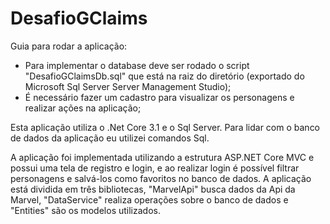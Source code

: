 # DesafioGClaims

Guia para rodar a aplicação:
- Para implementar o database deve ser rodado o script "DesafioGClaimsDb.sql" que está na raiz do diretório (exportado do Microsoft Sql Server Server Management Studio);
- É necessário fazer um cadastro para visualizar os personagens e realizar ações na aplicação;

Esta aplicação utiliza o .Net Core 3.1 e o Sql Server. Para lidar com o banco de dados da aplicação eu utilizei comandos Sql.

A aplicação foi implementada utilizando a estrutura ASP.NET Core MVC e possui uma tela de registro e login, e ao realizar login é possível filtrar personagens e salvá-los como favoritos no banco de dados. A aplicação está dividida em três bibliotecas, "MarvelApi" busca dados da Api da Marvel, "DataService" realiza operações sobre o banco de dados e "Entities" são os modelos utilizados.

